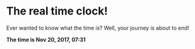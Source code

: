 # The real time clock!

Ever wanted to know what the time is? Well, your journey is about to end!

**The time is Nov 20, 2017, 07:31**